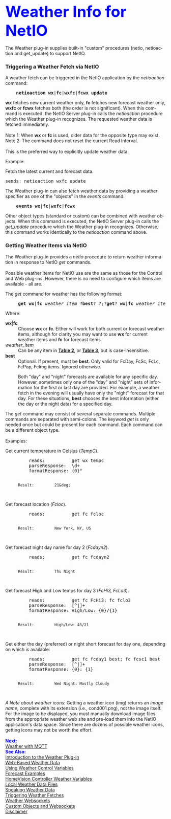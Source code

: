 <!-- $Revision: 1.1 $ -->
<!-- $Date: 2015/02/05 20:24:38 $ -->
<html>
<head>
  <title>Weather Plug-in - NetIO Interface</title>
  <link rel="prev" href="custom">

</head>

<body style="" lang="EN-US" link="blue" vlink="purple">

<font color="#0000ff" size="12"><b>Weather Info for NetIO</b></font>
<br><br>
The Weather plug-in supplies built-in "custom" procedures (netio, netioaction and get_update) to support NetIO. 
<h3>Triggering a Weather Fetch via NetIO</h3>
<p>
A weather fetch can be triggered in the NetIO application by the <i>netioaction</i> command:
</p>
<pre>
    <b>netioaction wx</b>|<b>fc</b>|<b>wxfc</b>|<b>fcwx</b> <b>update</b>
</pre>
<b>wx</b> fetches new current weather only, <b>fc</b> fetches new forecast weather only, <b>wxfc</b> or <b>fcwx</b>
fetches both (the order is not significant).
When this command is executed, the NetIO Server plug-in calls the <i>netioaction</i> procedure which the Weather plug-in recognizes.
The requested weather data is fetched immediately.
<br><br>Note 1: When <b>wx</b> or <b>fc</b> is used, older data for the opposite type may exist.
<br>Note 2: The command does not reset the current Read Interval.
<br><br>
This is the preferred way to explicitly update weather data.
<p>
Example:
<p>
Fetch the latest current and forecast data.
</p>
<pre>
sends: netioaction wxfc update
</pre>
<p>
The Weather plug-in can also fetch weather data 
by providing a weather specifier as one of the "objects" in the <i>events</i> command:
</p>
<pre>
    <b>events wx</b>|<b>fc</b>|<b>wxfc</b>|<b>fcwx</b>
</pre>
Other object types (standard or custom) can be combined with weather objects.
When this command is executed,
the NetIO Server plug-in calls the <i>get_update</i> procedure which the Weather plug-in recognizes.
Otherwise, this command works identically to the <i>netioaction</i> command above.

<h3>Getting Weather Items via NetIO</h3>
The Weather plug-in provides a <i>netio</i> procedure to return weather information in response to NetIO <i>get</i> commands.
<br><br>
Possible weather items for NetIO use are the same as those for the Control and Web plug-ins. 
However, there is no need to configure which items are available - all are.

<dl>
<dt>The <i>get</i> command for weather has the following format:
</dt>
<dd>
<pre>
<b>get</b> <b>wx</b>|<b>fc</b> <i>weather_item</i> ?<b>best</b>? ?;?<b>get</b>? <b>wx</b>|<b>fc</b> <i>weather_item</i> ?<b>best</b>?<i> ...</i>?
</pre>
</dd>
Where:
<dl>
<dt>
<b>wx</b>|<b>fc</b>
</dt>
<dd>
Choose <b>wx</b> or <b>fc</b>.
Either will work for both current or forecast weather items,
although for clarity you may want to use
<b>wx</b> for current weather items and
<b>fc</b> for forecast items.
</dd>
<dt>
<i>weather_item</i>
</dt>
<dd>Can be any item in <a href="controlvars"><b>Table 2</b></a>,
or <a href="controlvars"><b>Table 3</b></a>, but is case-insensitive.
</dd>
<dt>
<b>best</b>
</dt>
<dd>Optional. If present, must be <b>best</b>.
Only valid for FcDay, FcSc, FcLc, FcPop, FcImg items.
Ignored otherwise.

Both "day" and "night" forecasts are available for any specific day.
However, sometimes only one of the "day" and "night" sets of information
for the first or last day are provided.
For example, a weather fetch in the evening will usually have only the "night" forecast for that day.
For these situations, <b>best</b> chooses the best information
(either the day or the night data) for a specified day.
</dd>
</dl>
The <i>get</i> command may consist of several separate commands.
Multiple commands are separated with semi-colons.
The keyword <i>get</i> is only needed once but could be present for each command.
Each command can be a different object type.
<br><br>
Examples: 
<dl>
<dt>Get current temperature in Celsius (<i>TempC</i>).
</dt>
<dd>
<pre>
    reads:          get wx tempc 
    parseResponse:  \d+
    formatResponse: {0}&deg;

    Result:         21&deg; 
</pre>
</dd>
<dt>Get forecast location (<i>Fcloc</i>).
</dt>
<dd>
<pre>
    reads:          get fc fcloc

    Result:         New York, NY, US
</pre>
</dd>
<dt>Get forecast night day name for day 2 (<i>Fcdayn2</i>).
</dt>
<dd>
<pre>
    reads:          get fc fcdayn2

    Result:         Thu Night
</pre>
</dd>
<dt>Get forecast High and Low temps for day 3 (<i>FcHi3, FcLo3</i>).
</dt>
<dd>
<pre>
    reads:          get fc FcHi3; fc fclo3
    parseResponse:  [^|]+
    formatResponse: High/Low: {0}/{1}

    Result:         High/Low: 43/21
</pre>
</dd>
<dt>Get either the day (preferred) or night short forecast for day one, depending on which is available:
</dt>
<dd>
<pre>
    reads:          get fc fcday1 best; fc fcsc1 best
    parseResponse:  [^|]+
    formatResponse: {0}: {1}

    Result:         Wed Night: Mostly Cloudy
</pre>
</dd>
</dl>
</dl>
<i>A Note about weather icons</i>: Getting a weather icon (img) returns an <i>image name</i>, complete with its extension (i.e., cond001.png), not the image itself.
For the image to be displayed,
you must manually download image files from the appropriate weather web site
and pre-load them into the NetIO application's data space.
Since there are dozens of possible weather icons, getting icons may not be worth the effort.
<br>
<br>
<font color="#0000FF"><b>Next:</b></font><br>
<a href="wxmqtt">Weather with MQTT</a><br>
<font color="#0000FF"><b>See Also:</b></font><br>
<a href="index">Introduction to the Weather Plug-in</a><br>
<a href="webwx">Web-Based Weather Data</a><br>
<a href="controlvars">Using Weather Control Variables</a><br>
<a href="forecast">Forecast Examples</a><br>
<a href="hvwxvars">HomeVision Controller Weather Variables</a><br>
<a href="localwx">Local Weather Data Files</a><br>
<a href="speechwx">Speaking Weather Data</a><br>
<a href="wxtriggers">Triggering Weather Fetches</a><br>
<a href="wxws">Weather Websockets</a><br>
<a href="custom">Custom Objects and Websockets</a><br>
<a href="disclaimer">Disclaimer</a><br>


